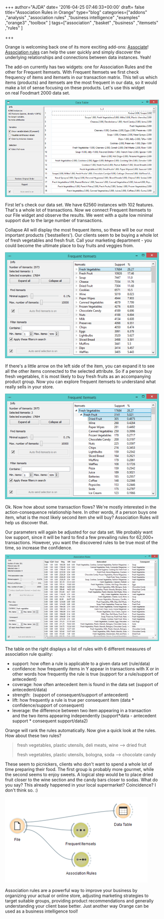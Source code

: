 +++
author="AJDA"
date= '2016-04-25 07:46:33+00:00'
draft= false
title="Association Rules in Orange"
type="blog"
categories=["addons" ,"analysis" ,"association rules" ,"business intelligence" ,"examples"  ,"orange3" ,"toolbox" ]
tags=["association" ,"basket" ,"business" ,"itemsets" ,"rules" ]

+++

Orange is welcoming back one of its more exciting add-ons: [Associate](https://pypi.python.org/pypi/Orange3-Associate)! [Association rules](https://en.wikipedia.org/wiki/Association_rule_learning) can help the user quickly and simply discover the underlying relationships and connections between data instances. Yeah!

The add-on currently has two widgets: one for Association Rules and the other for Frequent Itemsets. With Frequent Itemsets we first check frequency of items and itemsets in our transaction matrix. This tell us which items (products) and itemsets are the most frequent in our data, so it would make a lot of sense focusing on these products. Let's use this widget on real Foodmart 2000 data set.

![](/images/2016/04/blog5-1.png)

First let's check our data set. We have 62560 instances with 102 features. That's a whole lot of transactions. Now we connect Frequent Itemsets to our File widget and observe the results. We went with a quite low minimal support due to the large number of transactions.

Collapse All will display the most frequent items, so these will be our most important products ('bestsellers'). Our clients seem to be buying a whole lot of fresh vegetables and fresh fruit. Call your marketing department - you could become the ultimate place to buy fruits and veggies from.

![](/images/2016/04/blog2-1.png)

If there's a little arrow on the left side of the item, you can expand it to see all the other items connected to the selected attribute. So if a person buy fresh vegetables, it is most likely to buy fresh fruits as an accompanying product group. Now you can explore frequent itemsets to understand what really sells in your store.

![](/images/2016/04/blog3-1.png)

Ok. Now how about some transaction flows? We're mostly interested in the action-consequence relationship here. In other words, if a person buys one item, what is the most likely second item she will buy? Association Rules will help us discover that.

Our parameters will again be adjusted for our data set. We probably want low support, since it will be hard to find a few prevailing rules for 62,000+ transactions. However, you want the discovered rules to be true most of the time, so increase the confidence.

![](/images/2016/04/blog1.png)

The table on the right displays a list of rules with 6 different measures of association rule quality:


* support: how often a rule is applicable to a given data set (rule/data)
* confidence: how frequently items in Y appear in transactions with X or in other words how frequently the rule is true (support for a rule/support of antecedent)
* coverage: how often antecedent item is found in the data set (support of antecedent/data)
* strength:  (support of consequent/support of antecedent)
* lift: how frequently a rule is true per consequent item (data * confidence/support of consequent)
* leverage: the difference between two item appearing in a transaction and the two items appearing independently (support*data - antecedent support * consequent support/data2)


Orange will rank the rules automatically. Now give a quick look at the rules. How about these two rules?


<blockquote>fresh vegetables, plastic utensils, deli meats, wine --> dried fruit

fresh vegetables, plastic utensils, bologna, soda --> chocolate candy</blockquote>


These seem to picnickers, clients who don't want to spend a whole lot of time preparing their food. The first group is probably more gourmet, while the second seems to enjoy sweets. A logical step would be to place dried fruit closer to the wine section and the candy bars closer to sodas. What do you say? This already happened in your local supermarket? Coincidence? I don't think so. :)

![](/images/2016/04/blog6.png)

Association rules are a powerful way to improve your business by organizing your actual or online store, adjusting marketing strategies to target suitable groups, providing product recommendations and generally understanding your client base better. Just another way Orange can be used as a business intelligence tool!
